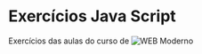 # Exercícios Java Script
 
 Exercícios das aulas do curso de ![WEB Moderno](https://www.udemy.com/course/curso-web/)
 
